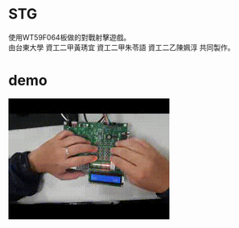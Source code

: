 # STG
使用WT59F064板做的對戰射擊遊戲。  
由台東大學 資工二甲黃琇宜
          資工二甲朱苓語
          資工二乙陳姵淳 共同製作。
# demo
![image](https://github.com/MEddies/STG/blob/master/Produce.gif)
